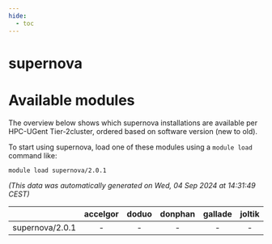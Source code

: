 ```yaml
---
hide:
  - toc
---
```


supernova
=========

# Available modules


The overview below shows which supernova installations are available per HPC-UGent Tier-2cluster, ordered based on software version (new to old).

To start using supernova, load one of these modules using a `module load` command like:

```shell
module load supernova/2.0.1
```

*(This data was automatically generated on Wed, 04 Sep 2024 at 14:31:49 CEST)*  

| |accelgor|doduo|donphan|gallade|joltik|shinx|skitty|
| :---: | :---: | :---: | :---: | :---: | :---: | :---: | :---: |
|supernova/2.0.1|-|-|-|-|-|-|x|
